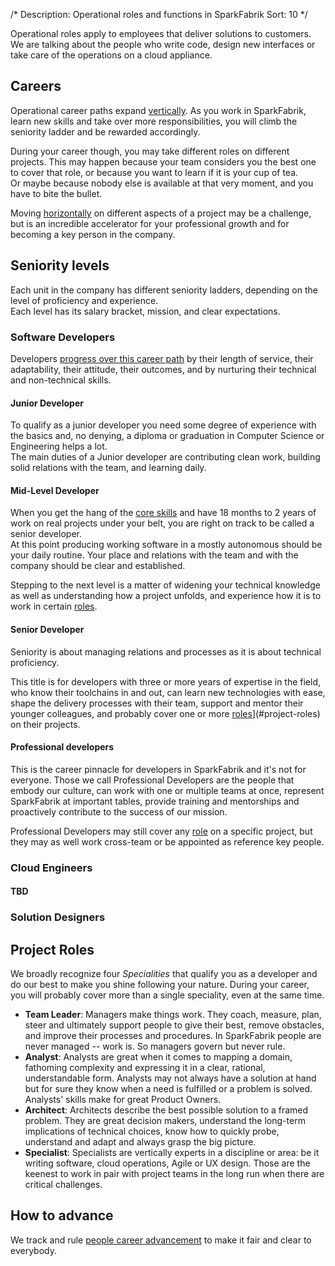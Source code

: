 /*
Description: Operational roles and functions in SparkFabrik
Sort: 10
*/

Operational roles apply to employees that deliver solutions to customers.  
We are talking about the people who write code, design new interfaces or take care of the operations on a cloud appliance.

## Careers

Operational career paths expand [vertically](#seniority-levels). As you work in SparkFabrik, learn new skills and take over more responsibilities, you will climb the seniority ladder and be rewarded accordingly.

During your career though, you may take different roles on different projects. This may happen because your team considers you the best one to cover that role, or because you want to learn if it is your cup of tea.  
Or maybe because nobody else is available at that very moment, and you have to bite the bullet.

Moving [horizontally](#project-roles) on different aspects of a project may be a challenge, but is an incredible accelerator for your professional growth and for becoming a key person in the company.

## Seniority levels

Each unit in the company has different seniority ladders, depending on the level of proficiency and experience.  
Each level has its salary bracket, mission, and clear expectations.

### Software Developers

Developers [progress over this career path](/working-at-sparkfabrik/career-advancement.md) by their length of service, their adaptability, their attitude, their outcomes, and by nurturing their technical and non-technical skills.

#### Junior Developer

To qualify as a junior developer you need some degree of experience with the basics and, no denying, a diploma or graduation in Computer Science or Engineering helps a lot.  
The main duties of a Junior developer are contributing clean work, building solid relations with the team, and learning daily.

#### Mid-Level Developer

When you get the hang of the [core skills](#) and have 18 months to 2 years of work on real projects under your belt, you are right on track to be called a senior developer.  
At this point producing working software in a mostly autonomous should be your daily routine. Your place and relations with the team and with the company should be clear and established.

Stepping to the next level is a matter of widening your technical knowledge as well as understanding how a project unfolds, and experience how it is to work in certain [roles](#project-roles).

#### Senior Developer

Seniority is about managing relations and processes as it is about technical proficiency.

This title is for developers with three or more years of expertise in the field, who know their toolchains in and out, can learn new technologies with ease, shape the delivery processes with their team, support and mentor their younger colleagues, and probably cover one or more [roles](#project-roles)](#project-roles) on their projects.

#### Professional developers

This is the career pinnacle for developers in SparkFabrik and it's not for everyone. Those we call Professional Developers are the people that embody our culture, can work with one or multiple teams at once, represent SparkFabrik at important tables, provide training and mentorships and proactively contribute to the success of our mission.

Professional Developers may still cover any [role](#project-roles) on a specific project, but they may as well work cross-team or be appointed as reference key people.

### Cloud Engineers

#### TBD

### Solution Designers

## Project Roles

We broadly recognize four _Specialities_ that qualify you as a developer and do our best to make you shine following your nature. During your career, you will probably cover more than a single speciality, even at the same time.

* **Team Leader**: Managers make things work. They coach, measure, plan, steer and ultimately support people to give their best, remove obstacles, and improve their processes and procedures. In SparkFabrik people are never managed -- work is. So managers govern but never rule.
* **Analyst**: Analysts are great when it comes to mapping a domain, fathoming complexity and expressing it in a clear, rational, understandable form. Analysts may not always have a solution at hand but for sure they know when a need is fulfilled or a problem is solved. Analysts' skills make for great Product Owners.
* **Architect**: Architects describe the best possible solution to a framed problem. They are great decision makers, understand the long-term implications of technical choices, know how to quickly probe, understand and adapt and always grasp the big picture.
* **Specialist**: Specialists are vertically experts in a discipline or area: be it writing software, cloud operations, Agile or UX design. Those are the keenest to work in pair with project teams in the long run when there are critical challenges.

## How to advance

We track and rule [people career advancement](/working-at-sparkfabrik/career-advancement.md) to make it fair and clear to everybody.
